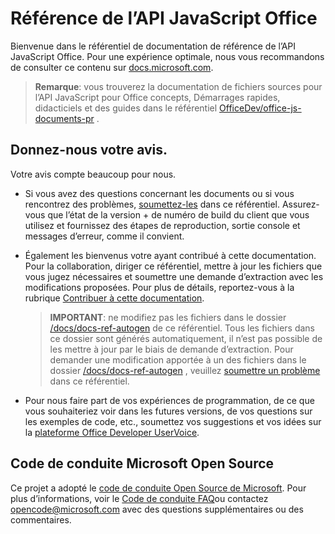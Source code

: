 # <a name="office-javascript-api-reference"></a>Référence de l’API JavaScript Office

Bienvenue dans le référentiel de documentation de référence de l’API JavaScript Office. Pour une expérience optimale, nous vous recommandons de consulter ce contenu sur [docs.microsoft.com](https://docs.microsoft.com/javascript/api/overview/office?view=office-js).

> **Remarque**: vous trouverez la documentation de fichiers sources pour l’API JavaScript pour Office concepts, Démarrages rapides, didacticiels et des guides dans le référentiel [OfficeDev/office-js-documents-pr](https://github.com/OfficeDev/office-js-docs-pr) .

## <a name="give-us-your-feedback"></a>Donnez-nous votre avis.

Votre avis compte beaucoup pour nous. 

* Si vous avez des questions concernant les documents ou si vous rencontrez des problèmes, [soumettez-les](https://github.com/OfficeDev/office-js-docs-reference/issues) dans ce référentiel. Assurez-vous que l’état de la version + de numéro de build du client que vous utilisez et fournissez des étapes de reproduction, sortie console et messages d’erreur, comme il convient. 

* Également les bienvenus votre ayant contribué à cette documentation. Pour la collaboration, diriger ce référentiel, mettre à jour les fichiers que vous jugez nécessaires et soumettre une demande d’extraction avec les modifications proposées. Pour plus de détails, reportez-vous à la rubrique [Contribuer à cette documentation](Contributing.md). 

    > **IMPORTANT**: ne modifiez pas les fichiers dans le dossier [/docs/docs-ref-autogen](https://github.com/OfficeDev/office-js-docs-reference/tree/master/docs/docs-ref-autogen) de ce référentiel. Tous les fichiers dans ce dossier sont générés automatiquement, il n’est pas possible de les mettre à jour par le biais de demande d’extraction. Pour demander une modification apportée à un des fichiers dans le dossier [/docs/docs-ref-autogen](https://github.com/OfficeDev/office-js-docs-reference/tree/master/docs/docs-ref-autogen) , veuillez [soumettre un problème](https://github.com/OfficeDev/office-js-docs-reference/issues) dans ce référentiel.

* Pour nous faire part de vos expériences de programmation, de ce que vous souhaiteriez voir dans les futures versions, de vos questions sur les exemples de code, etc., soumettez vos suggestions et vos idées sur la [plateforme Office Developer UserVoice](https://officespdev.uservoice.com/).


## <a name="microsoft-open-source-code-of-conduct"></a>Code de conduite Microsoft Open Source

Ce projet a adopté le [code de conduite Open Source de Microsoft](https://opensource.microsoft.com/codeofconduct/).
Pour plus d’informations, voir le [Code de conduite FAQ](https://opensource.microsoft.com/codeofconduct/faq/)ou contactez [opencode@microsoft.com](mailto:opencode@microsoft.com) avec des questions supplémentaires ou des commentaires.

